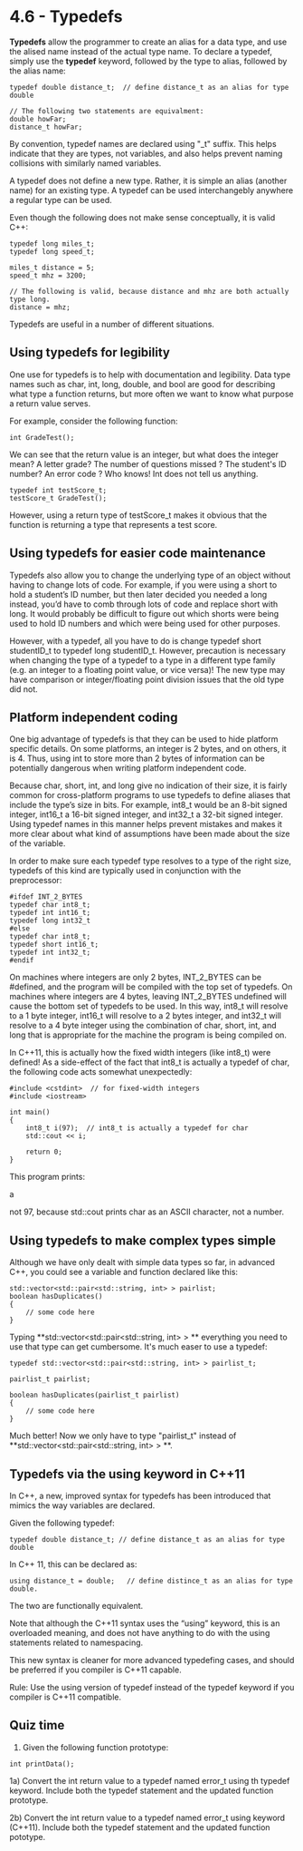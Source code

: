 # 4.6 - Typedefs

**Typedefs** allow the programmer to create an alias for a data type, and use the alised name instead of the actual type name. To declare a typedef, simply use the **typedef** keyword, followed by the type to alias, followed by the alias name:

```
typedef double distance_t;  // define distance_t as an alias for type double

// The following two statements are equivalment:
double howFar;
distance_t howFar;
```

By convention, typedef names are declared using "_t" suffix. This helps indicate that they are types, not variables, and also helps prevent naming collisions with similarly named variables.

A typedef does not define a new type. Rather, it is simple an alias (another name) for an existing type. A typedef can be used interchangebly anywhere a regular type can be used.

Even though the following does not make sense conceptually, it is valid C++:

```
typedef long miles_t;
typedef long speed_t;

miles_t distance = 5;
speed_t mhz = 3200;

// The following is valid, because distance and mhz are both actually type long.
distance = mhz;
```

Typedefs are useful in a number of different situations.


## Using typedefs for legibility

One use for typedefs is to help with documentation and legibility. Data type names such as char, int, long, double, and bool are good for describing what type a function returns, but more often we want to know what purpose a return value serves.

For example, consider the following function:

```
int GradeTest();
```

We can see that the return value is an integer, but what does the integer mean? A letter grade? The number of questions missed ? The student's ID number? An error code ? Who knows! Int does not tell us anything.

```
typedef int testScore_t;
testScore_t GradeTest();
```

However, using a return type of testScore_t makes it obvious that the function is returning a type that represents a test score.

## Using typedefs for easier code maintenance

Typedefs also allow you to change the underlying type of an object without having to change lots of code. For example, if you were using a short to hold a student’s ID number, but then later decided you needed a long instead, you’d have to comb through lots of code and replace short with long. It would probably be difficult to figure out which shorts were being used to hold ID numbers and which were being used for other purposes.

However, with a typedef, all you have to do is change typedef short studentID_t to typedef long studentID_t. However, precaution is necessary when changing the type of a typedef to a type in a different type family (e.g. an integer to a floating point value, or vice versa)! The new type may have comparison or integer/floating point division issues that the old type did not.


## Platform independent coding

One big advantage of typedefs is that they can be used to hide platform specific details. On some platforms, an integer is 2 bytes, and on others, it is 4. Thus, using int to store more than 2 bytes of information can be potentially dangerous when writing platform independent code.

Because char, short, int, and long give no indication of their size, it is fairly common for cross-platform programs to use typedefs to define aliases that include the type’s size in bits. For example, int8_t would be an 8-bit signed integer, int16_t a 16-bit signed integer, and int32_t a 32-bit signed integer. Using typedef names in this manner helps prevent mistakes and makes it more clear about what kind of assumptions have been made about the size of the variable.

In order to make sure each typedef type resolves to a type of the right size, typedefs of this kind are typically used in conjunction with the preprocessor:

```
#ifdef INT_2_BYTES
typedef char int8_t;
typedef int int16_t;
typedef long int32_t
#else
typedef char int8_t;
typedef short int16_t;
typedef int int32_t;
#endif
```

On machines where integers are only 2 bytes, INT_2_BYTES can be #defined, and the program will be compiled with the top set of typedefs. On machines where integers are 4 bytes, leaving INT_2_BYTES undefined will cause the bottom set of typedefs to be used. In this way, int8_t will resolve to a 1 byte integer, int16_t will resolve to a 2 bytes integer, and int32_t will resolve to a 4 byte integer using the combination of char, short, int, and long that is appropriate for the machine the program is being compiled on.

In C++11, this is actually how the fixed width integers (like int8_t) were defined! As a side-effect of the fact that int8_t is actually a typedef of char, the following code acts somewhat unexpectedly:

```
#include <cstdint>  // for fixed-width integers
#include <iostream>

int main()
{
    int8_t i(97);  // int8_t is actually a typedef for char
    std::cout << i;

    return 0;
}
```

This program prints:

a

not 97, because std::cout prints char as an ASCII character, not a number.


## Using typedefs to make complex types simple

Although we have only dealt with simple data types so far, in advanced C++, you could see a variable and function declared like this:

```
std::vector<std::pair<std::string, int> > pairlist;
boolean hasDuplicates()
{
    // some code here
}
```

Typing **std::vector<std::pair<std::string, int> > ** everything you need to use that type can get cumbersome. It's much easer to use a typedef:

```
typedef std::vector<std::pair<std::string, int> > pairlist_t;

pairlist_t pairlist;

boolean hasDuplicates(pairlist_t pairlist)
{
    // some code here
}
```

Much better! Now we only have to type "pairlist_t" instead of **std::vector<std::pair<std::string, int> > **.

## Typedefs via the using keyword in C++11

In C++, a new, improved syntax for typedefs has been introduced that mimics the way variables are declared.

Given the following typedef:

```
typedef double distance_t; // define distance_t as an alias for type double
```

In C++ 11, this can be declared as:

```
using distance_t = double;   // define distince_t as an alias for type double.
```

The two are functionally equivalent.

Note that although the C++11 syntax uses the “using” keyword, this is an overloaded meaning, and does not have anything to do with the using statements related to namespacing.

This new syntax is cleaner for more advanced typedefing cases, and should be preferred if you compiler is C++11 capable.

Rule: Use the using version of typedef instead of the typedef keyword if you compiler is C++11 compatible.

## Quiz time

1) Given the following function prototype:

```
int printData();
```

1a) Convert the int return value to a typedef named error_t using th typedef keyword. Include both the typedef statement and the updated function prototype.

2b) Convert the int return value to a typedef named error_t using keyword (C++11). Include both the typedef statement and the updated function pototype.
